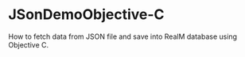 # JSonDemoObjective-C
How to fetch data from JSON file and save into RealM database using Objective C.
